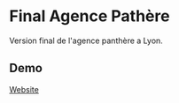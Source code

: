# Final Agence Pathère

Version final de l'agence panthère a Lyon.


## Demo
[Website](https://neeemos.github.io/AgencePanthereFinal/)

